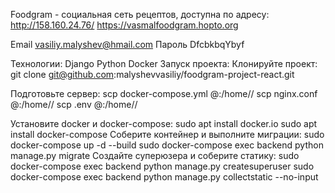 Foodgram - социальная сеть рецептов, доступна по адресу:
http://158.160.24.76/
https://vasmalfoodgram.hopto.org

Email vasiliy.malyshev@hmail.com
Пароль DfcbkbqYbyf

Технологии:
Django
Python
Docker
Запуск проекта:
Клонируйте проект:
git clone git@github.com:malyshevvasiliy/foodgram-project-react.git

Подготовьте сервер:
scp docker-compose.yml <username>@<host>:/home/<username>/
scp nginx.conf <username>@<host>:/home/<username>/
scp .env <username>@<host>:/home/<username>/

Установите docker и docker-compose:
sudo apt install docker.io 
sudo apt install docker-compose
Соберите контейнер и выполните миграции:
sudo docker-compose up -d --build
sudo docker-compose exec backend python manage.py migrate
Создайте суперюзера и соберите статику:
sudo docker-compose exec backend python manage.py createsuperuser
sudo docker-compose exec backend python manage.py collectstatic --no-input


